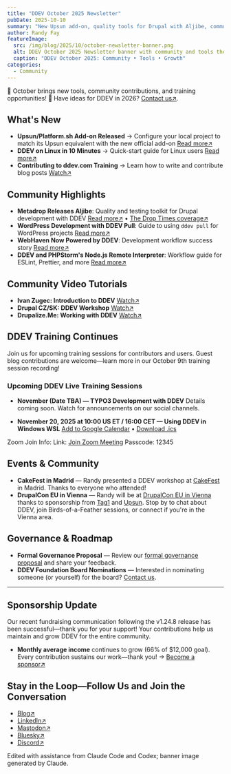 ```yaml
---
title: "DDEV October 2025 Newsletter"
pubDate: 2025-10-10
summary: "New Upsun add-on, quality tools for Drupal with Aljibe, community tutorials, upcoming training, and governance updates"
author: Randy Fay
featureImage:
  src: /img/blog/2025/10/october-newsletter-banner.png
  alt: DDEV October 2025 Newsletter banner with community and tools theme
  caption: "DDEV October 2025: Community • Tools • Growth"
categories:
  - Community
---
```


🚀 October brings new tools, community contributions, and training opportunities! 🌟
Have ideas for DDEV in 2026? [Contact us↗](/contact).

## What's New

- **Upsun/Platform.sh Add-on Released** → Configure your local project to match its Upsun equivalent with the new official add-on [Read more↗](ddev-upsun-platformsh-addon.md)
- **DDEV on Linux in 10 Minutes** → Quick-start guide for Linux users [Read more↗](ddev-on-linux-in-10-minutes.md)
- **Contributing to ddev.com Training** → Learn how to write and contribute blog posts [Watch↗](ddev-website-for-contributors.md)

## Community Highlights

- **Metadrop Releases Aljibe**: Quality and testing toolkit for Drupal development with DDEV [Read more↗](https://metadrop.net/en/articles/aljibe-quality-and-testing-drupal-developments-ddev) • [The Drop Times coverage↗](https://www.thedroptimes.com/54668/metadrop-releases-aljibe-qa-and-testing-toolkit-drupal-development-with-ddev)
- **WordPress Development with DDEV Pull**: Guide to using `ddev pull` for WordPress projects [Read more↗](https://www.koehnlein.dev/en/blog/2025/wordpress-ddev-pull/)
- **WebHaven Now Powered by DDEV**: Development workflow success story [Read more↗](https://webhaven.io/blog/webhaven-now-powered-ddev-local-development)
- **DDEV and PHPStorm's Node.js Remote Interpreter**: Workflow guide for ESLint, Prettier, and more [Read more↗](https://kitemetric.com/blogs/ddev-and-phpstorm-s-nodejs-remote-interpreter-a-smooth-workflow-for-eslint-prettier-and-more)

## Community Video Tutorials

- **Ivan Zugec: Introduction to DDEV** [Watch↗](https://www.youtube.com/watch?v=muk1Rs_3X64)
- **Drupal CZ/SK: DDEV Workshop** [Watch↗](https://www.youtube.com/watch?v=n2vIoFSet2Y)
- **Drupalize.Me: Working with DDEV** [Watch↗](https://www.youtube.com/watch?v=Hnzp-aJ4NWA)

## DDEV Training Continues

Join us for upcoming training sessions for contributors and users. Guest blog contributions are welcome—learn more in our October 9th training session recording!

### Upcoming DDEV Live Training Sessions

- **November (Date TBA) — TYPO3 Development with DDEV**
  Details coming soon. Watch for announcements on our social channels.

- **November 20, 2025 at 10:00 US ET / 16:00 CET — Using DDEV in Windows WSL**
  [Add to Google Calendar](https://calendar.google.com/calendar/render?action=TEMPLATE&text=Using%20DDEV%20in%20Windows%20WSL&dates=20251120T150000Z/20251120T160000Z&details=Join%20the%20DDEV%20training%20session%20via%20Zoom.%0ALink%3A%20https%3A%2F%2Fus02web.zoom.us%2Fj%2F7315692237%3Fpwd%3DRHR6NUkwb0g5WXIzS2NOcXRucCthZz09%0AMeeting%20ID%3A%20731%20569%202237%0APasscode%3A%2012345&location=Online&trp=true) •
  [Download .ics](/files/ics/ddev-2025-11-20.ics)

Zoom Join Info:
Link: [Join Zoom Meeting](https://us02web.zoom.us/j/7315692237?pwd=RHR6NUkwb0g5WXIzS2NOcXRucCthZz09)
Passcode: 12345

## Events & Community

- **CakeFest in Madrid** — Randy presented a DDEV workshop at [CakeFest](https://cakefest.org/) in Madrid. Thanks to everyone who attended!
- **DrupalCon EU in Vienna** — Randy will be at [DrupalCon EU in Vienna](https://events.drupal.org/vienna2025) thanks to sponsorship from [Tag1](https://www.tag1consulting.com/) and [Upsun](https://upsun.com). Stop by to chat about DDEV, join Birds-of-a-Feather sessions, or connect if you're in the Vienna area.

## Governance & Roadmap

- **Formal Governance Proposal** — Review our [formal governance proposal](https://docs.google.com/document/d/1MXatsz2FMBSnllnUArNCv562x0T2-EF1OwqsFEU9_-M/edit?usp=sharing) and share your feedback.
- **DDEV Foundation Board Nominations** — Interested in nominating someone (or yourself) for the board? [Contact us](/contact/).

---

## Sponsorship Update

Our recent fundraising communication following the v1.24.8 release has been successful—thank you for your support! Your contributions help us maintain and grow DDEV for the entire community.

- **Monthly average income** continues to grow (66% of $12,000 goal). Every contribution sustains our work—thank you! → [Become a sponsor↗](https://github.com/sponsors/ddev)

## Stay in the Loop—Follow Us and Join the Conversation

- [Blog↗](https://ddev.com/blog/)
- [LinkedIn↗](https://www.linkedin.com/company/ddev-foundation)
- [Mastodon↗](https://fosstodon.org/@ddev)
- [Bluesky↗](https://bsky.app/profile/ddev.bsky.social)
- [Discord↗](/s/discord)

Edited with assistance from Claude Code and Codex; banner image generated by Claude.
